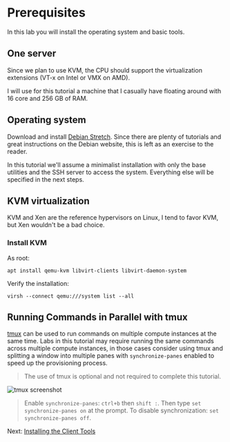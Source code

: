 # Prerequisites

In this lab you will install the operating system and basic tools.

## One server

Since we plan to use KVM, the CPU should support the virtualization extensions (VT-x on Intel or VMX on AMD).

I will use for this tutorial a machine that I casually have floating around with 16 core and 256 GB of RAM.

## Operating system

Download and install [Debian Stretch](https://www.debian.org/). Since there are plenty of tutorials and great instructions on the Debian website, this is left as an exercise to the reader.

In this tutorial we'll assume a minimalist installation with only the base utilities and the SSH server to access the system. Everything else will be specified in the next steps.

## KVM virtualization

KVM and Xen are the reference hypervisors on Linux, I tend to favor KVM, but Xen wouldn't be a bad choice.

### Install KVM

As root:
```
apt install qemu-kvm libvirt-clients libvirt-daemon-system
```
Verify the installation:
```
virsh --connect qemu:///system list --all
```

## Running Commands in Parallel with tmux

[tmux](https://github.com/tmux/tmux/wiki) can be used to run commands on multiple compute instances at the same time. Labs in this tutorial may require running the same commands across multiple compute instances, in those cases consider using tmux and splitting a window into multiple panes with `synchronize-panes` enabled to speed up the provisioning process.

> The use of tmux is optional and not required to complete this tutorial.

![tmux screenshot](images/tmux-screenshot.png)

> Enable `synchronize-panes`: `ctrl+b` then `shift :`. Then type `set synchronize-panes on` at the prompt. To disable synchronization: `set synchronize-panes off`.

Next: [Installing the Client Tools](02-client-tools.md)
